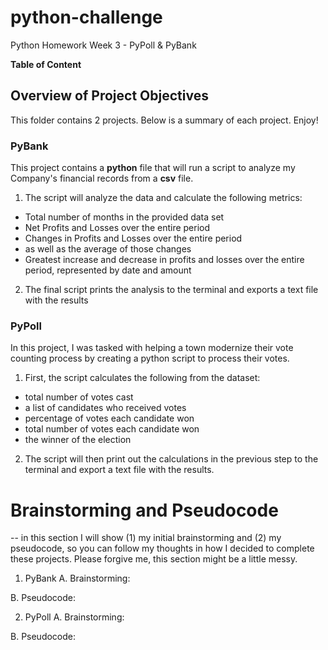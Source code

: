 # python-challenge
Python Homework Week 3 - PyPoll &amp; PyBank

**Table of Content**


## Overview of Project Objectives

This folder contains 2 projects. Below is a summary of each project. Enjoy!

### PyBank 
This project contains a __python__ file that will run a script to analyze my Company's financial records from a **csv** file. 

1. The script will analyze the data and calculate the following metrics: 
  * Total number of months in the provided data set
  * Net Profits and Losses over the entire period
  * Changes in Profits and Losses over the entire period
   * as well as the average of those changes
  * Greatest increase and decrease in profits and losses over the entire period, represented by date and amount
  
2. The final script prints the analysis to the terminal and exports a text file with the results

### PyPoll
In this project, I was tasked with helping a town modernize their vote counting process by creating a python script to process their votes.

1. First, the script calculates the following from the dataset:
  * total number of votes cast
  * a list of candidates who received votes
  * percentage of votes each candidate won
  * total number of votes each candidate won
  * the winner of the election

2. The script will then print out the calculations in the previous step to the terminal and export a text file with the results.

# Brainstorming and Pseudocode
-- in this section I will show (1) my initial brainstorming and (2) my pseudocode, so you can follow my thoughts in how I decided to complete these projects. Please forgive me, this section might be a little messy.

1. PyBank
 A. Brainstorming:
 
 B. Pseudocode: 


2. PyPoll
 A. Brainstorming:
 
 B. Pseudocode:
